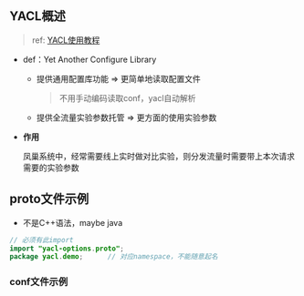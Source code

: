 ## YACL概述

>   ref: [YACL使用教程](http://wiki.baidu.com/pages/viewpage.action?pageId=923849565)

*   def：Yet Another Configure Library

    *   提供通用配置库功能 => 更简单地读取配置文件

        >   不用手动编码读取conf，yacl自动解析

    *   提供全流量实验参数托管 => 更方面的使用实验参数
    
*   **作用**

    凤巢系统中，经常需要线上实时做对比实验，则分发流量时需要带上本次请求需要的实验参数

## proto文件示例

*   不是C++语法，maybe java

```java
// 必须有此import
import "yacl-options.proto";
package yacl.demo;		// 对应namespace，不能随意起名
```

### conf文件示例

